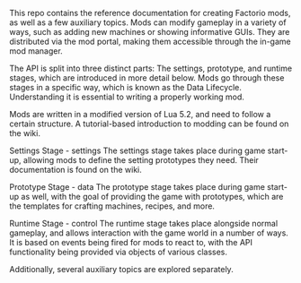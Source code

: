 This repo contains the reference documentation for creating Factorio mods, as well as a few auxiliary topics. Mods can modify gameplay in a variety of ways, such as adding new machines or showing informative GUIs. They are distributed via the mod portal, making them accessible through the in-game mod manager.

The API is split into three distinct parts: The settings, prototype, and runtime stages, which are introduced in more detail below. Mods go through these stages in a specific way, which is known as the Data Lifecycle. Understanding it is essential to writing a properly working mod.

Mods are written in a modified version of Lua 5.2, and need to follow a certain structure. A tutorial-based introduction to modding can be found on the wiki.

Settings Stage - settings
The settings stage takes place during game start-up, allowing mods to define the setting prototypes they need. Their documentation is found on the wiki.

Prototype Stage - data
The prototype stage takes place during game start-up as well, with the goal of providing the game with prototypes, which are the templates for crafting machines, recipes, and more.

Runtime Stage - control
The runtime stage takes place alongside normal gameplay, and allows interaction with the game world in a number of ways. It is based on events being fired for mods to react to, with the API functionality being provided via objects of various classes.

Additionally, several auxiliary topics are explored separately.
